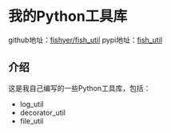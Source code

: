 # 我的Python工具库

github地址：[fishyer/fish_util](https://github.com/fishyer/fish_util )
pypi地址：[fish_util](https://pypi.org/project/fish_util/)

## 介绍

这是我自己编写的一些Python工具库，包括：
- log_util
- decorator_util
- file_util